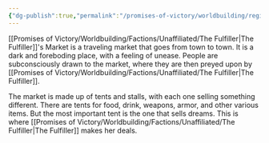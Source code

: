 ```yaml
---
{"dg-publish":true,"permalink":"/promises-of-victory/worldbuilding/regions/todo/fulfiller-s-market/","title":"Gantt","noteIcon":"Settlement","created":"2023-03-26T23:55:50.697+02:00","updated":"2023-03-29T21:39:29.633+02:00"}
---
```



[[Promises of Victory/Worldbuilding/Factions/Unaffiliated/The Fulfiller\|The Fulfiller]]'s Market is a traveling market that goes from town to town. It is a dark and foreboding place, with a feeling of unease. People are subconsciously drawn to the market, where they are then preyed upon by [[Promises of Victory/Worldbuilding/Factions/Unaffiliated/The Fulfiller\|The Fulfiller]].

The market is made up of tents and stalls, with each one selling something different. There are tents for food, drink, weapons, armor, and other various items. But the most important tent is the one that sells dreams. This is where [[Promises of Victory/Worldbuilding/Factions/Unaffiliated/The Fulfiller\|The Fulfiller]] makes her deals.  